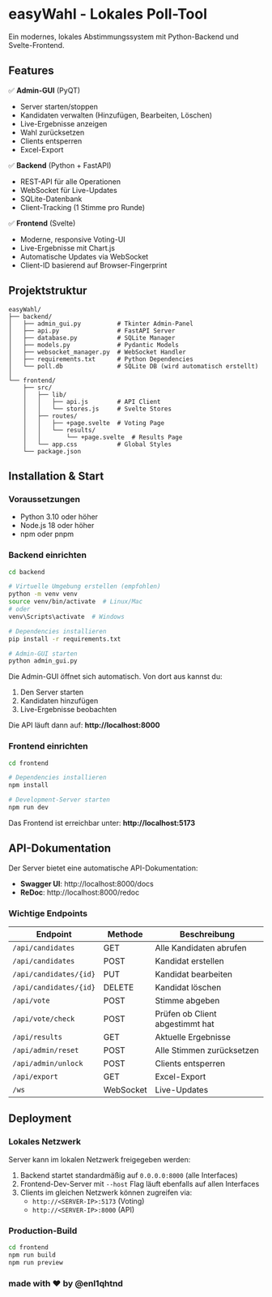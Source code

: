 # easyWahl - Lokales Poll-Tool

Ein modernes, lokales Abstimmungssystem mit Python-Backend und Svelte-Frontend.

## Features

✅ **Admin-GUI** (PyQT)
- Server starten/stoppen
- Kandidaten verwalten (Hinzufügen, Bearbeiten, Löschen)
- Live-Ergebnisse anzeigen
- Wahl zurücksetzen
- Clients entsperren
- Excel-Export

✅ **Backend** (Python + FastAPI)
- REST-API für alle Operationen
- WebSocket für Live-Updates
- SQLite-Datenbank
- Client-Tracking (1 Stimme pro Runde)

✅ **Frontend** (Svelte)
- Moderne, responsive Voting-UI
- Live-Ergebnisse mit Chart.js
- Automatische Updates via WebSocket
- Client-ID basierend auf Browser-Fingerprint

## Projektstruktur

```
easyWahl/
├── backend/
│   ├── admin_gui.py          # Tkinter Admin-Panel
│   ├── api.py                # FastAPI Server
│   ├── database.py           # SQLite Manager
│   ├── models.py             # Pydantic Models
│   ├── websocket_manager.py  # WebSocket Handler
│   ├── requirements.txt      # Python Dependencies
│   └── poll.db               # SQLite DB (wird automatisch erstellt)
│
└── frontend/
    ├── src/
    │   ├── lib/
    │   │   ├── api.js        # API Client
    │   │   └── stores.js     # Svelte Stores
    │   ├── routes/
    │   │   ├── +page.svelte  # Voting Page
    │   │   └── results/
    │   │       └── +page.svelte  # Results Page
    │   └── app.css           # Global Styles
    └── package.json
```

## Installation & Start

### Voraussetzungen

- Python 3.10 oder höher
- Node.js 18 oder höher
- npm oder pnpm

### Backend einrichten

```bash
cd backend

# Virtuelle Umgebung erstellen (empfohlen)
python -m venv venv
source venv/bin/activate  # Linux/Mac
# oder
venv\Scripts\activate  # Windows

# Dependencies installieren
pip install -r requirements.txt

# Admin-GUI starten
python admin_gui.py
```

Die Admin-GUI öffnet sich automatisch. Von dort aus kannst du:
1. Den Server starten
2. Kandidaten hinzufügen
3. Live-Ergebnisse beobachten

Die API läuft dann auf: **http://localhost:8000**

### Frontend einrichten

```bash
cd frontend

# Dependencies installieren
npm install

# Development-Server starten
npm run dev
```

Das Frontend ist erreichbar unter: **http://localhost:5173**

## API-Dokumentation

Der Server bietet eine automatische API-Dokumentation:
- **Swagger UI**: http://localhost:8000/docs
- **ReDoc**: http://localhost:8000/redoc

### Wichtige Endpoints

| Endpoint | Methode | Beschreibung |
|----------|---------|--------------|
| `/api/candidates` | GET | Alle Kandidaten abrufen |
| `/api/candidates` | POST | Kandidat erstellen |
| `/api/candidates/{id}` | PUT | Kandidat bearbeiten |
| `/api/candidates/{id}` | DELETE | Kandidat löschen |
| `/api/vote` | POST | Stimme abgeben |
| `/api/vote/check` | POST | Prüfen ob Client abgestimmt hat |
| `/api/results` | GET | Aktuelle Ergebnisse |
| `/api/admin/reset` | POST | Alle Stimmen zurücksetzen |
| `/api/admin/unlock` | POST | Clients entsperren |
| `/api/export` | GET | Excel-Export |
| `/ws` | WebSocket | Live-Updates |


## Deployment

### Lokales Netzwerk

Server kann im lokalen Netzwerk freigegeben werden:

1. Backend startet standardmäßig auf `0.0.0.0:8000` (alle Interfaces)
2. Frontend-Dev-Server mit `--host` Flag läuft ebenfalls auf allen Interfaces
3. Clients im gleichen Netzwerk können zugreifen via:
   - `http://<SERVER-IP>:5173` (Voting)
   - `http://<SERVER-IP>:8000` (API)

### Production-Build

```bash
cd frontend
npm run build
npm run preview
```

### made with ❤️ by @enl1qhtnd